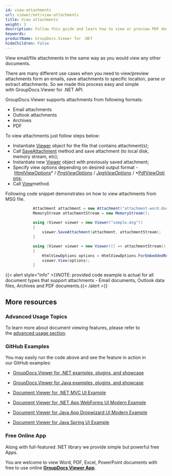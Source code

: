 ```yaml
---
id: view-attachments
url: viewer/net/view-attachments
title: View attachments
weight: 3
description: Follow this guide and learn how to view or preview PDF document, Outlook data file or email attachments with file viewer by GroupDocs.
keywords: 
productName: GroupDocs.Viewer for .NET
hideChildren: False
---
```

View email/file attachments in the same way as you would view any other documents.

There are many different use cases when you need to view/preview attachments form an emails, save attachments to specific location, parse or extract attachments. So we made this process easy and simple with GroupDocs.Viewer for .NET API.

GroupDocs.Viewer supports attachments from following formats:

*   Email attachments
*   Outlook attachments
*   Archives
*   PDF

To view attachments just follow steps below:

*   Instantiate [Viewer](https://apireference.groupdocs.com/net/viewer/groupdocs.viewer/viewer) object for the file that contains attachment(s);
*   Call [SaveAttachment](https://apireference.groupdocs.com/net/viewer/groupdocs.viewer/viewer/methods/saveattachment) method and save attachment (to local disk, memory stream, etc);
*   Instantiate new [Viewer](https://apireference.groupdocs.com/net/viewer/groupdocs.viewer/viewer) object with previously saved attachment;
*   Specify view options depending on desired output format - [HtmlViewOptions](https://apireference.groupdocs.com/net/viewer/groupdocs.viewer.options/htmlviewoptions)* / *[PngViewOptions](https://apireference.groupdocs.com/net/viewer/groupdocs.viewer.options/pngviewoptions)* / *[JpgViewOptions](https://apireference.groupdocs.com/net/viewer/groupdocs.viewer.options/jpgviewoptions)* / *[PdfViewOptions](https://apireference.groupdocs.com/net/viewer/groupdocs.viewer.options/pdfviewoptions);
*   Call [View](https://apireference.groupdocs.com/net/viewer/groupdocs.viewer/viewer/methods/view)method.

Following code snippet demonstrates on how to view attachments from MSG file.

```csharp
 			Attachment attachment = new Attachment("attachment-word.doc");           
			MemoryStream attachmentStream = new MemoryStream();
            
            using (Viewer viewer = new Viewer("sample.msg"))
			{
	            viewer.SaveAttachment(attachment, attachmentStream); 
			}

            using (Viewer viewer = new Viewer(() => attachmentStream))
            {
                HtmlViewOptions options = HtmlViewOptions.ForEmbeddedResources();
                viewer.View(options);
            }
```

{{< alert style="info" >}}NOTE: provided code example is actual for all document types that support attachments - Email documents, Outlook data files, Archives and PDF documents.{{< /alert >}}

## More resources

### Advanced Usage Topics

To learn more about document viewing features, please refer to the [advanced usage section](Advanced%2Busage.html).

### GitHub Examples

You may easily run the code above and see the feature in action in our GitHub examples:

*   [GroupDocs.Viewer for .NET examples, plugins, and showcase](https://github.com/groupdocs-viewer/GroupDocs.Viewer-for-.NET)
    
*   [GroupDocs.Viewer for Java examples, plugins, and showcase](https://github.com/groupdocs-viewer/GroupDocs.Viewer-for-Java)
    
*   [Document Viewer for .NET MVC UI Example](https://github.com/groupdocs-viewer/GroupDocs.Viewer-for-.NET-MVC) 
    
*   [Document Viewer for .NET App WebForms UI Modern Example](https://github.com/groupdocs-viewer/GroupDocs.Viewer-for-.NET-WebForms)
    
*   [Document Viewer for Java App Dropwizard UI Modern Example](https://github.com/groupdocs-viewer/GroupDocs.Viewer-for-Java-Dropwizard)
    
*   [Document Viewer for Java Spring UI Example](https://github.com/groupdocs-viewer/GroupDocs.Viewer-for-Java-Spring)
    

### Free Online App

Along with full-featured .NET library we provide simple but powerful free Apps.

You are welcome to view Word, PDF, Excel, PowerPoint documents with free to use online **[GroupDocs Viewer App](https://products.groupdocs.app/viewer)**.
